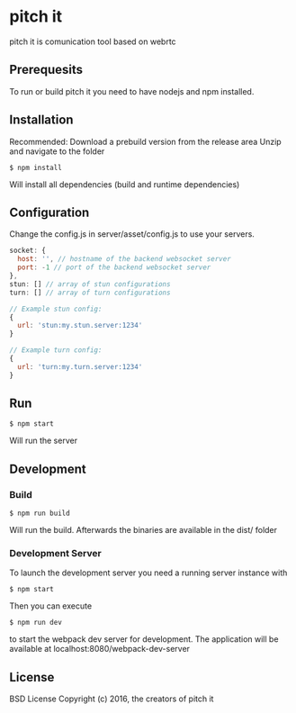 # pitch it
pitch it is comunication tool based on webrtc
## Prerequesits
To run or build pitch it you need to have nodejs and npm installed.
## Installation
Recommended: Download a prebuild version from the release area
Unzip and navigate to the folder
```
$ npm install
```
Will install all dependencies (build and runtime dependencies)
## Configuration
Change the config.js in server/asset/config.js to use your servers.
```javascript
socket: {
  host: '', // hostname of the backend websocket server
  port: -1 // port of the backend websocket server
},
stun: [] // array of stun configurations
turn: [] // array of turn configurations

// Example stun config:
{
  url: 'stun:my.stun.server:1234'
}

// Example turn config:
{
  url: 'turn:my.turn.server:1234'
}
```
## Run
```
$ npm start
```
Will run the server

## Development

### Build
```
$ npm run build
```
Will run the build. Afterwards the binaries are available in the dist/ folder

### Development Server 
To launch the development server you need a running server instance with
```
$ npm start
```
Then you can execute
```
$ npm run dev
```
to start the webpack dev server for development.
The application will be available at localhost:8080/webpack-dev-server

## License
BSD License
Copyright (c) 2016, the creators of pitch it